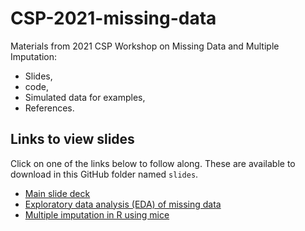 # CSP-2021-missing-data

Materials from 2021 CSP Workshop on Missing Data and Multiple Imputation:

+ Slides, 
+ code, 
+ Simulated data for examples, 
+ References.

## Links to view slides

Click on one of the links below to follow along. These are available to download in this GitHub folder named `slides`.

+ [Main slide deck](https://emilelatour.github.io/CSP-2021-missing-data/slides/MarinoLatour_CSP_Slides_02102021.pdf)
+ [Exploratory data analysis (EDA) of missing data](https://emilelatour.github.io/CSP-2021-missing-data/slides/eda-for-missing-data.html)
+ [Multiple imputation in R using mice](https://emilelatour.github.io/CSP-2021-missing-data/slides/mi-in-r-using-mice.html#(1))
